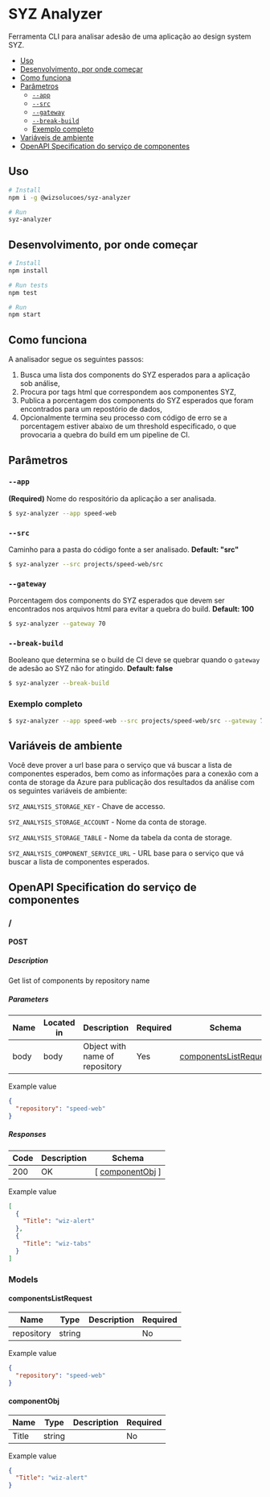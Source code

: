 <!-- omit in toc -->
# SYZ Analyzer

Ferramenta CLI para analisar adesão de uma aplicação ao design system SYZ.

- [Uso](#uso)
- [Desenvolvimento, por onde começar](#desenvolvimento-por-onde-começar)
- [Como funciona](#como-funciona)
- [Parâmetros](#parâmetros)
  - [`--app`](#--app)
  - [`--src`](#--src)
  - [`--gateway`](#--gateway)
  - [`--break-build`](#--break-build)
  - [Exemplo completo](#exemplo-completo)
- [Variáveis de ambiente](#variáveis-de-ambiente)
- [OpenAPI Specification do serviço de componentes](#openapi-specification-do-serviço-de-componentes)

## Uso
```bash
# Install
npm i -g @wizsolucoes/syz-analyzer

# Run
syz-analyzer
```

## Desenvolvimento, por onde começar
```bash
# Install
npm install

# Run tests
npm test

# Run
npm start
```

## Como funciona
A analisador segue os seguintes passos:
1. Busca uma lista dos components do SYZ esperados para a aplicação sob análise,
2. Procura por tags html que correspondem aos componentes SYZ,
3. Publica a porcentagem dos components do SYZ esperados que foram encontrados para um repostório de dados,
4. Opcionalmente termina seu processo com código de erro se a porcentagem estiver abaixo de um threshold especificado, o que provocaria a quebra do build em um pipeline de CI. 

## Parâmetros
### `--app` 
**(Required)** Nome do respositório da aplicação a ser analisada.

```sh
$ syz-analyzer --app speed-web
```

### `--src`
Caminho para a pasta do código fonte a ser analisado. **Default: "src"**

```sh
$ syz-analyzer --src projects/speed-web/src
```

### `--gateway`
Porcentagem dos components do SYZ esperados que devem ser encontrados nos arquivos html para evitar a quebra do build. **Default: 100**

```sh
$ syz-analyzer --gateway 70
```

### `--break-build`
Booleano que determina se o build de CI deve se quebrar quando o `gateway` de adesão ao SYZ não for atingido. **Default: false**

```sh
$ syz-analyzer --break-build
```

### Exemplo completo
```sh
$ syz-analyzer --app speed-web --src projects/speed-web/src --gateway 70 --break-build
```

## Variáveis de ambiente
Você deve prover a url base para o serviço que vá buscar a lista de componentes esperados, bem como as informações para a conexão com a conta de storage da Azure para publicação dos resultados da análise com os seguintes variáveis de ambiente:

`SYZ_ANALYSIS_STORAGE_KEY` - Chave de accesso.

`SYZ_ANALYSIS_STORAGE_ACCOUNT` - Nome da conta de storage.

`SYZ_ANALYSIS_STORAGE_TABLE` - Nome da tabela da conta de storage.

`SYZ_ANALYSIS_COMPONENT_SERVICE_URL` - URL base para o serviço que vá buscar a lista de componentes esperados.

## OpenAPI Specification do serviço de componentes

<!-- omit in toc -->
### /
<!-- omit in toc -->
#### POST
<!-- omit in toc -->
##### Description

Get list of components by repository name
<!-- omit in toc -->
##### Parameters

| Name | Located in | Description | Required | Schema |
| ---- | ---------- | ----------- | -------- | ---- |
| body | body | Object with name of repository | Yes | [componentsListRequest](#componentslistrequest) |

Example value
```json
{
  "repository": "speed-web"
}
```
<!-- omit in toc -->
##### Responses

| Code | Description | Schema |
| ---- | ----------- | ------ |
| 200 | OK | [ [componentObj](#componentobj) ] |

Example value
```json
[
  {
    "Title": "wiz-alert"
  },
  {
    "Title": "wiz-tabs"
  }
]

```
<!-- omit in toc -->
### Models
<!-- omit in toc -->
#### componentsListRequest

| Name | Type | Description | Required |
| ---- | ---- | ----------- | -------- |
| repository | string |  | No |

Example value
```json
{
  "repository": "speed-web"
}
```
<!-- omit in toc -->
#### componentObj

| Name | Type | Description | Required |
| ---- | ---- | ----------- | -------- |
| Title | string |  | No |

Example value
```json
{
  "Title": "wiz-alert"
}
```
